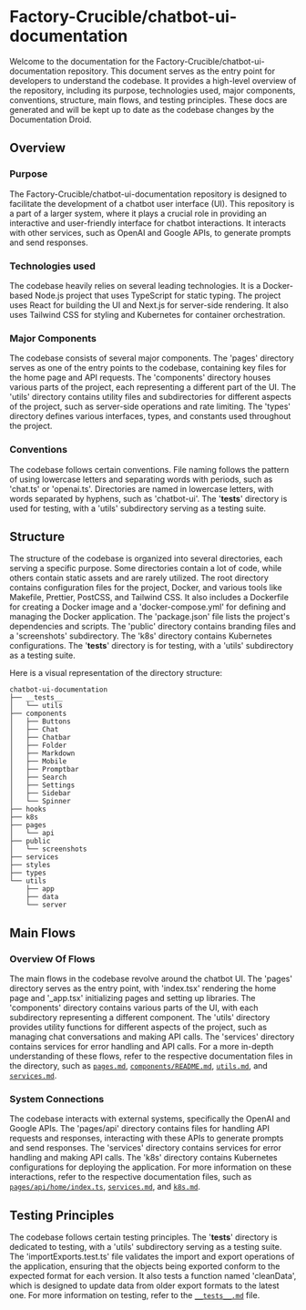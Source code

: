 
# Factory-Crucible/chatbot-ui-documentation

Welcome to the documentation for the Factory-Crucible/chatbot-ui-documentation repository. This document serves as the entry point for developers to understand the codebase. It provides a high-level overview of the repository, including its purpose, technologies used, major components, conventions, structure, main flows, and testing principles. These docs are generated and will be kept up to date as the codebase changes by the Documentation Droid.

## Overview

### Purpose

The Factory-Crucible/chatbot-ui-documentation repository is designed to facilitate the development of a chatbot user interface (UI). This repository is a part of a larger system, where it plays a crucial role in providing an interactive and user-friendly interface for chatbot interactions. It interacts with other services, such as OpenAI and Google APIs, to generate prompts and send responses.

### Technologies used

The codebase heavily relies on several leading technologies. It is a Docker-based Node.js project that uses TypeScript for static typing. The project uses React for building the UI and Next.js for server-side rendering. It also uses Tailwind CSS for styling and Kubernetes for container orchestration.

### Major Components

The codebase consists of several major components. The 'pages' directory serves as one of the entry points to the codebase, containing key files for the home page and API requests. The 'components' directory houses various parts of the project, each representing a different part of the UI. The 'utils' directory contains utility files and subdirectories for different aspects of the project, such as server-side operations and rate limiting. The 'types' directory defines various interfaces, types, and constants used throughout the project.

### Conventions

The codebase follows certain conventions. File naming follows the pattern of using lowercase letters and separating words with periods, such as 'chat.ts' or 'openai.ts'. Directories are named in lowercase letters, with words separated by hyphens, such as 'chatbot-ui'. The '__tests__' directory is used for testing, with a 'utils' subdirectory serving as a testing suite.

## Structure

The structure of the codebase is organized into several directories, each serving a specific purpose. Some directories contain a lot of code, while others contain static assets and are rarely utilized. The root directory contains configuration files for the project, Docker, and various tools like Makefile, Prettier, PostCSS, and Tailwind CSS. It also includes a Dockerfile for creating a Docker image and a 'docker-compose.yml' for defining and managing the Docker application. The 'package.json' file lists the project's dependencies and scripts. The 'public' directory contains branding files and a 'screenshots' subdirectory. The 'k8s' directory contains Kubernetes configurations. The '__tests__' directory is for testing, with a 'utils' subdirectory as a testing suite.

Here is a visual representation of the directory structure:

```
chatbot-ui-documentation
├── __tests__
│   └── utils
├── components
│   ├── Buttons
│   ├── Chat
│   ├── Chatbar
│   ├── Folder
│   ├── Markdown
│   ├── Mobile
│   ├── Promptbar
│   ├── Search
│   ├── Settings
│   ├── Sidebar
│   └── Spinner
├── hooks
├── k8s
├── pages
│   └── api
├── public
│   └── screenshots
├── services
├── styles
├── types
└── utils
    ├── app
    ├── data
    └── server
```

## Main Flows

### Overview Of Flows

The main flows in the codebase revolve around the chatbot UI. The 'pages' directory serves as the entry point, with 'index.tsx' rendering the home page and '_app.tsx' initializing pages and setting up libraries. The 'components' directory contains various parts of the UI, with each subdirectory representing a different component. The 'utils' directory provides utility functions for different aspects of the project, such as managing chat conversations and making API calls. The 'services' directory contains services for error handling and API calls. For a more in-depth understanding of these flows, refer to the respective documentation files in the directory, such as [`pages.md`](./pages.md), [`components/README.md`](./components/README.md), [`utils.md`](./utils.md), and [`services.md`](./services.md).

### System Connections

The codebase interacts with external systems, specifically the OpenAI and Google APIs. The 'pages/api' directory contains files for handling API requests and responses, interacting with these APIs to generate prompts and send responses. The 'services' directory contains services for error handling and making API calls. The 'k8s' directory contains Kubernetes configurations for deploying the application. For more information on these interactions, refer to the respective documentation files, such as [`pages/api/home/index.ts`](./pages/api/home/index.ts), [`services.md`](./services.md), and [`k8s.md`](./k8s.md).

## Testing Principles

The codebase follows certain testing principles. The '__tests__' directory is dedicated to testing, with a 'utils' subdirectory serving as a testing suite. The 'importExports.test.ts' file validates the import and export operations of the application, ensuring that the objects being exported conform to the expected format for each version. It also tests a function named 'cleanData', which is designed to update data from older export formats to the latest one. For more information on testing, refer to the [`__tests__.md`](./__tests__.md) file.
